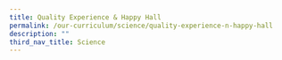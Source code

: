```yaml
---
title: Quality Experience & Happy Hall
permalink: /our-curriculum/science/quality-experience-n-happy-hall
description: ""
third_nav_title: Science
---
```

